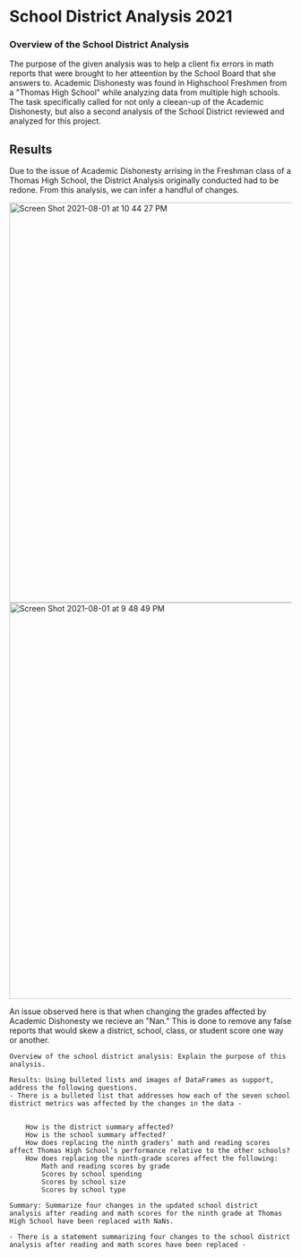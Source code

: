 # School District Analysis 2021
### Overview of the School District Analysis

The purpose of the given analysis was to help a client fix errors in math reports that were brought to her atteention by the School Board that she answers to. Academic Dishonesty was found in Highschool Freshmen from a "Thomas High School" while analyzing data from multiple high schools. The task specifically called for not only a cleean-up of the Academic Dishonesty, but also a second analysis of the School District reviewed and analyzed for this project. 

## Results

Due to the issue of Academic Dishonesty arrising in the Freshman class of a Thomas High School, the District Analysis originally conducted had to be redone. From this analysis, we can infer a handful of changes.

<img width="714" alt="Screen Shot 2021-08-01 at 10 44 27 PM" src="https://user-images.githubusercontent.com/86274124/127797779-ee35a733-018a-42b1-bfc9-70e5b49d385d.png">
<img width="707" alt="Screen Shot 2021-08-01 at 9 48 49 PM" src="https://user-images.githubusercontent.com/86274124/127797908-afb1cf18-2fe5-41c8-881a-280284af3774.png">


An issue observed here is that when changing the grades affected by Academic Dishonesty we recieve an "Nan." This is done to remove any false reports that would skew a district, school, class, or student score one way or another.





    Overview of the school district analysis: Explain the purpose of this analysis.

    Results: Using bulleted lists and images of DataFrames as support, address the following questions.
    - There is a bulleted list that addresses how each of the seven school district metrics was affected by the changes in the data -
    
    
        How is the district summary affected?
        How is the school summary affected?
        How does replacing the ninth graders’ math and reading scores affect Thomas High School’s performance relative to the other schools?
        How does replacing the ninth-grade scores affect the following:
            Math and reading scores by grade
            Scores by school spending
            Scores by school size
            Scores by school type

    Summary: Summarize four changes in the updated school district analysis after reading and math scores for the ninth grade at Thomas High School have been replaced with NaNs.
    
    - There is a statement summarizing four changes to the school district analysis after reading and math scores have been replaced -
